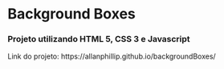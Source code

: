 <h1>Background Boxes</h1>

<h3>Projeto utilizando HTML 5, CSS 3 e Javascript</h3>

<p> Link do projeto: https://allanphillip.github.io/backgroundBoxes/</p>